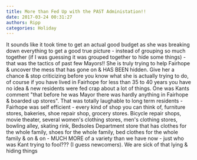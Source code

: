 ```yaml
---
title: More than Fed Up with the PAST Administation!!
date: 2017-03-24 00:31:27
authors: Ripp
categories: Holiday
---
```


 It sounds like it took time to get an actual good budget as she was breaking down everything to get a good true picture - instead of grouping so much together (if I was guessing it was grouped together to hide some things) - that was the tactics of past few Mayors!!  She is truly trying to help Fairhope &amp; uncover the mess that has gone on &amp; HAS BEEN hidden.  Give her a chance &amp; stop criticizing before you know what she is actually trying to do,  of course if you have lived in Fairhope for less than 35 to 40 years you have no idea &amp; new residents were fed crap about a lot of things.  One was Kants comment "that before he was Mayor there was hardly anything in Fairhope &amp; boarded up stores". That was totally laughable to long term residents - Fairhope was self efficient - every kind of shop you can think of, furniture stores, bakeries, shoe repair shop, grocery stores. Bicycle repair shops, movie theater, several women's clothing stores, men's clothing stores, bowling alley, skating rink, Bedsoles Department store that has clothes for the whole family,  shoes for the whole family, bed clothes for the whole family &amp; on &amp; on - MUCH MORE of a variety than we have now - just who was Kant trying to fool???  (I guess newcomers). We are sick of that lying &amp; hiding things